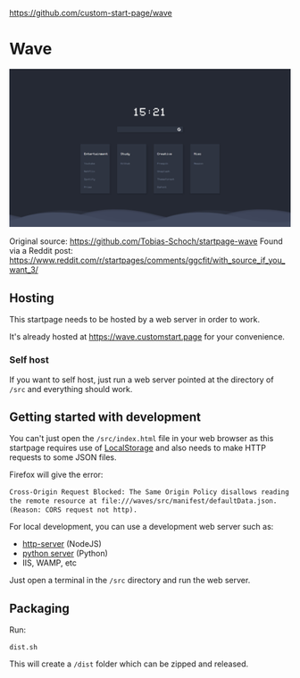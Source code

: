 https://github.com/custom-start-page/wave

# Wave

![preview image](/src/manifest/preview.png)

Original source: https://github.com/Tobias-Schoch/startpage-wave
Found via a Reddit post: https://www.reddit.com/r/startpages/comments/ggcfit/with_source_if_you_want_3/

## Hosting

This startpage needs to be hosted by a web server in order to work.

It's already hosted at https://wave.customstart.page for your convenience.

### Self host

If you want to self host, just run a web server pointed at the directory of `/src` and everything should work.

## Getting started with development

You can't just open the `/src/index.html` file in your web browser as this startpage requires use of [LocalStorage](https://developer.mozilla.org/en-US/docs/Web/API/Window/localStorage) and also needs to make HTTP requests to some JSON files.

Firefox will give the error:

```
Cross-Origin Request Blocked: The Same Origin Policy disallows reading the remote resource at file:///waves/src/manifest/defaultData.json. (Reason: CORS request not http).
```

For local development, you can use a development web server such as:

- [http-server](https://www.npmjs.com/package/http-server) (NodeJS)
- [python server](https://developer.mozilla.org/en-US/docs/Learn/Common_questions/set_up_a_local_testing_server#Running_a_simple_local_HTTP_server) (Python)
- IIS, WAMP, etc

Just open a terminal in the `/src` directory and run the web server.

## Packaging

Run:

```
dist.sh
```

This will create a `/dist` folder which can be zipped and released.

